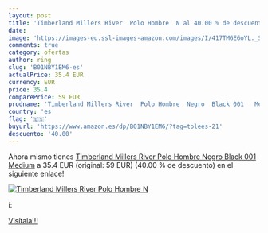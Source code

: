```yaml
---
layout: post
title: 'Timberland Millers River  Polo Hombre  N al 40.00 % de descuento'
date: 
image: 'https://images-eu.ssl-images-amazon.com/images/I/417TMGE6oYL._SL200_.jpg'
comments: true
category: ofertas
author: ring
slug: 'B01NBY1EM6-es'
actualPrice: 35.4 EUR
currency: EUR
price: 35.4
comparePrice: 59 EUR
prodname: 'Timberland Millers River  Polo Hombre  Negro  Black 001   Medium'
country: 'es'
flag: '🇪🇸'
buyurl: 'https://www.amazon.es/dp/B01NBY1EM6/?tag=tolees-21'
descuento: '40.00'
---
```


Ahora mismo tienes [Timberland Millers River  Polo Hombre  Negro  Black 001   Medium](https://www.amazon.es/dp/B01NBY1EM6/?tag=tolees-21) a 35.4 EUR (original: 59 EUR) (40.00 %  de descuento) en el siguiente enlace!

[![Timberland Millers River  Polo Hombre  N](https://images-eu.ssl-images-amazon.com/images/I/417TMGE6oYL._SL200_.jpg)](https://www.amazon.es/dp/B01NBY1EM6/?tag=tolees-21)

ℹ️:


[Visítala!!!](https://www.amazon.es/dp/B01NBY1EM6/?tag=tolees-21)
